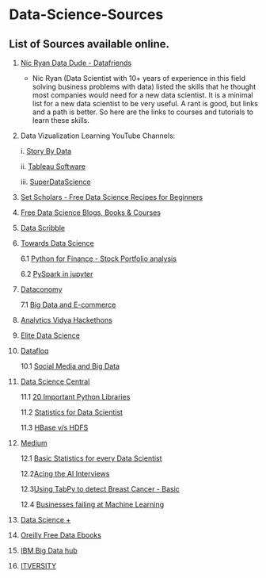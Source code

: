 # Data-Science-Sources

## List of Sources available online.

1. [Nic Ryan Data Dude - Datafriends](https://www.datafriends.rocks/single-post/2018/03/06/8020-Data-Science)
   -  Nic Ryan (Data Scientist with 10+ years of experience in this field solving business problems with data) listed the skills that he thought most companies would need for a new data scientist. It is a minimal list for a new data          scientist to be very useful. A rant is good, but links and a path is better. So here are the links to courses and tutorials to learn        these skills. 
   
2. Data Vizualization Learning YouTube Channels:


    i. [Story By Data](https://www.youtube.com/channel/UCU9GTVEPqlSNRDHypVf3BRw/playlists)
    
    
    ii. [Tableau Software](https://www.youtube.com/channel/UCWGrtxO6JrPSDUcgp3Qm_Gw)
    
    
    iii. [SuperDataScience](https://www.youtube.com/channel/UCHBWJGoZMkhJyElgvuN1U1w)
 
3. [Set Scholars - Free Data Science Recipes for Beginners](https://setscholars.com/)


4. [Free Data Science Blogs, Books & Courses](https://phoenixts.com/blog/free-data-science-blogs-books-and-courses/)

5. [Data Scribble](http://www.datascribble.com/)

6. [Towards Data Science](https://towardsdatascience.com/)
           
      6.1 [Python for Finance - Stock Portfolio analysis](https://towardsdatascience.com/python-for-finance-stock-portfolio-analyses-6da4c3e61054)
     
     6.2 [PySpark in jupyter](https://towardsdatascience.com/how-to-use-pyspark-on-your-computer-9c7180075617)
             
             
 7. [Dataconomy](http://dataconomy.com/)
    
      7.1 [Big Data and E-commerce](http://dataconomy.com/2018/02/5-ways-big-data-analytics-will-impact-e-commerce-2018/?utm_content=69593379&utm_medium=social&utm_source=linkedin)


8. [Analytics Vidya Hackethons](https://datahack.analyticsvidhya.com/contest/all/)

9. [Elite Data Science](https://elitedatascience.com/)

10. [Datafloq](https://datafloq.com/)
 
     10.1 [Social Media and Big Data](https://datafloq.com/read/how-social-media-companies-use-big-data/1957?utm_content=69471844&utm_medium=social&utm_source=linkedin)
     
11. [Data Science Central](https://www.datasciencecentral.com/)

      11.1 [20 Important Python Libraries](https://www.datasciencecentral.com/profiles/blogs/top-20-python-libraries-for-data-science-in-2018)
      
      11.2 [Statistics for Data Scientist](https://www.datasciencecentral.com/profiles/blogs/22-great-articles-about-statistics-for-data-scientists)
      
      11.3 [HBase v/s HDFS](https://www.datasciencecentral.com/profiles/blogs/hdfs-vs-hbase-all-you-need-to-know)
      
 12. [Medium](https://medium.com/)
 
     12.1 [Basic Statistics for every Data Scientist](https://medium.com/@SeattleDataGuy/statistics-review-for-data-scientists-and-management-df8f94760221)
     
     12.2[Acing the AI Interviews](https://medium.com/acing-ai/acing-ai-interviews/home)
     
     12.3[Using TabPy to detect Breast Cancer - Basic](https://medium.com/acing-ai/how-i-used-na%C3%AFve-bayes-and-logistic-regression-to-detect-breast-cancer-using-tabpy-f25a623e0ae1)      
     
     12.4 [Businesses failing at Machine Learning](https://hackernoon.com/why-businesses-fail-at-machine-learning-fbff41c4d5db)
    
 13. [Data Science +](https://www.facebook.com/datascienceplus/)
 
 14. [Oreilly Free Data Ebooks](https://www.oreilly.com/data/free/archive.html)      
   
 15. [IBM Big Data hub](http://www.ibmbigdatahub.com/)
 
 16. [ITVERSITY](https://www.youtube.com/channel/UCakdSIPsJqiOLqylgoYmwQg)
